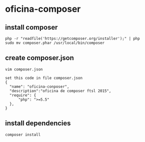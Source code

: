 # oficina-composer


## install composer
    php -r "readfile('https://getcomposer.org/installer');" | php
    sudo mv composer.phar /usr/local/bin/composer
    
## create composer.json
    vim composer.json
```
set this code in file composer.json
{
  "name": "oficina-conposer",
  "description":"oficina de composer ftsl 2015",
  "require": {
      "php": ">=5.5"
  },
}
```
## install dependencies
    composer install
